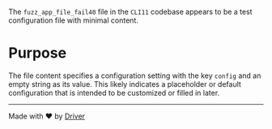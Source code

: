 <!--------------------------------------------------------------------------------->
<!-- IMPORTANT: This file is auto-generated by Driver (https://driver.ai). -------->
<!-- Manual edits may be overwritten on future commits. --------------------------->
<!--------------------------------------------------------------------------------->

The `fuzz_app_file_fail40` file in the `CLI11` codebase appears to be a test configuration file with minimal content.

# Purpose
The file content specifies a configuration setting with the key `config` and an empty string as its value. This likely indicates a placeholder or default configuration that is intended to be customized or filled in later.

---
Made with ❤️ by [Driver](https://www.driver.ai/)